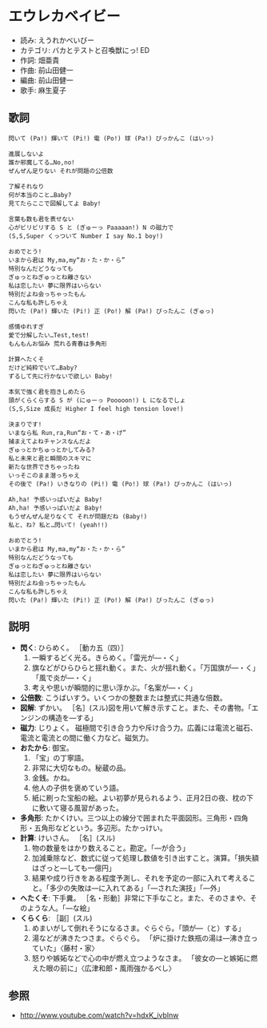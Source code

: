 エウレカベイビー
=================

- 読み: えうれかべいびー
- カテゴリ: バカとテストと召喚獣にっ! ED
- 作詞: 畑亜貴
- 作曲: 前山田健一
- 編曲: 前山田健一
- 歌手: 麻生夏子


歌詞
-----

    閃いて (Pa!) 輝いて (Pi!) 電 (Po!) 球 (Pa!) ぴっかんこ (はいっ)

    進展しないよ
    誰か邪魔してる…No,no!
    ぜんぜん足りない それが問題の公倍数

    了解それなり
    何が本当のこと…Baby?
    見てたらここで図解してよ Baby!

    言葉も数も君を表せない
    心がビリビリする S と (ぎゅーっ Paaaaan!) N の磁力で
    (S,S,Super くっついて Number I say No.1 boy!)

    おめでとう!
    いまから君は My,ma,my“お・た・か・ら”
    特別なんだどうなっても
    ぎゅっとねぎゅっとね離さない
    私は恋したい 夢に限界はいらない
    特別だよね会っちゃったもん
    こんな私も許しちゃえ
    閃いた (Pa!) 輝いた (Pi!) 正 (Po!) 解 (Pa!) ぴったんこ (ぎゅっ)

    感情ゆれすぎ
    愛で分解したい…Test,test!
    もんもんお悩み 荒れる青春は多角形

    計算へたくそ
    だけど純粋でいて…Baby?
    ずるして先に行かないで欲しい Baby!

    本気で強く君を抱きしめたら
    頭がくらくらする S が (にゅーっ Pooooon!) L になるでしょ
    (S,S,Size 成長だ Higher I feel high tension love!)

    決まりです!
    いまなら私 Run,ra,Run“お・て・あ・げ”
    捕まえてよねチャンスなんだよ
    ぎゅっとかちゅっとかしてみる?
    私と未来と君と瞬間のスキマに
    新たな世界できちゃったね
    いっそこのまま潜っちゃえ
    その後で (Pa!) いきなりの (Pi!) 電 (Po!) 球 (Pa!) ぴっかんこ (はいっ)

    Ah,ha! 予感いっぱいだよ Baby!
    Ah,ha! 予感いっぱいだよ Baby!
    もうぜんぜん足りなくて それが問題だね (Baby!)
    私と、ね? 私と…閃いて! (yeah!!)

    おめでとう!
    いまから君は My,ma,my“お・た・か・ら”
    特別なんだどうなっても
    ぎゅっとねぎゅっとね離さない
    私は恋したい 夢に限界はいらない
    特別だよね会っちゃったもん
    こんな私も許しちゃえ
    閃いた (Pa!) 輝いた (Pi!) 正 (Po!) 解 (Pa!) ぴったんこ (ぎゅっ)


説明
-----

- **閃く**: ひらめく。 ［動カ五（四）］
    1. 一瞬するどく光る。きらめく。「雷光が―・く」
    2. 旗などがひらひらと揺れ動く。また、火が揺れ動く。「万国旗が―・く」「風で炎が―・く」
    3. 考えや思いが瞬間的に思い浮かぶ。「名案が―・く」
- **公倍数**: こうばいすう。いくつかの整数または整式に共通な倍数。
- **図解**: ずかい。 ［名］(スル)図を用いて解き示すこと。また、その書物。「エンジンの構造を―する」
- **磁力**: じりょく。 磁極間で引き合う力や斥け合う力。広義には電流と磁石、電流と電流との間に働く力など。磁気力。
- **おたから**: 御宝。
    1. 「宝」の丁寧語。
    2. 非常に大切なもの。秘蔵の品。
    3. 金銭。かね。
    4. 他人の子供を褒めていう語。
    5. 紙に刷った宝船の絵。よい初夢が見られるよう、正月2日の夜、枕の下に敷いて寝る風習があった。
- **多角形**: たかくけい。三つ以上の線分で囲まれた平面図形。三角形・四角形・五角形などという。多辺形。たかっけい。
- **計算**: けいさん。 ［名］(スル)
    1. 物の数量をはかり数えること。勘定。「―が合う」
    2. 加減乗除など、数式に従って処理し数値を引き出すこと。演算。「損失額はざっと―しても一億円」
    3. 結果や成り行きをある程度予測し、それを予定の一部に入れて考えること。「多少の失敗は―に入れてある」「―された演技」「―外」
- **へたくそ**: 下手糞。 ［名・形動］非常に下手なこと。また、そのさまや、そのような人。「―な絵」
- **くらくら**: ［副］(スル)
    1. めまいがして倒れそうになるさま。ぐらぐら。「頭が―（と）する」
    2. 湯などが沸きたつさま。ぐらぐら。 「炉に掛けた鉄瓶の湯は―沸き立っていた」〈藤村・家〉
    3. 怒りや嫉妬などで心の中が燃え立つようなさま。 「彼女の―と嫉妬に燃えた眼の前に」〈広津和郎・風雨強かるべし〉


参照
-----

- <http://www.youtube.com/watch?v=hdxK_ivbInw>
